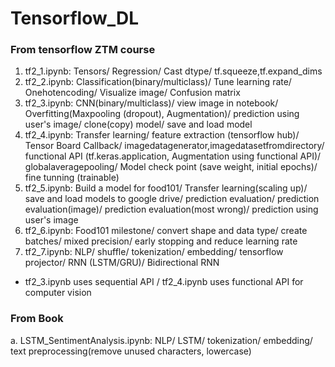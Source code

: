 # Tensorflow_DL
### From tensorflow ZTM course

1. tf2_1.ipynb: Tensors/ Regression/ Cast dtype/ tf.squeeze,tf.expand_dims
2. tf2_2.ipynb: Classification(binary/multiclass)/ Tune learning rate/ Onehotencoding/ Visualize image/ Confusion matrix
3. tf2_3.ipynb: CNN(binary/multiclass)/ view image in notebook/ Overfitting(Maxpooling (dropout), Augmentation)/ prediction using user's image/ clone(copy) model/ save and load model
4. tf2_4.ipynb: Transfer learning/ feature extraction (tensorflow hub)/ Tensor Board Callback/ imagedatagenerator,imagedatasetfromdirectory/ functional API (tf.keras.application, Augmentation using functional API)/ globalaveragepooling/ Model check point (save weight, initial epochs)/ fine tunning (trainable)
5. tf2_5.ipynb: Build a model for food101/ Transfer learning(scaling up)/ save and load models to google drive/ prediction evaluation/ prediction evaluation(image)/ prediction evaluation(most wrong)/ prediction using user's image
6. tf2_6.ipynb: Food101 milestone/ convert shape and data type/ create batches/ mixed precision/ early stopping and reduce learning rate
7. tf2_7.ipynb: NLP/ shuffle/ tokenization/ embedding/ tensorflow projector/ RNN (LSTM/GRU)/ Bidirectional RNN

* tf2_3.ipynb uses sequential API / tf2_4.ipynb uses functional API for computer vision

### From Book
a. LSTM_SentimentAnalysis.ipynb: NLP/ LSTM/ tokenization/ embedding/ text preprocessing(remove unused characters, lowercase)
